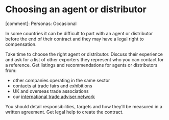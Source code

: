 # Choosing an agent or distributor
[comment]: Personas: Occasional

In some countries it can be difficult to part with an agent or distributor before the end of their contract and they may have a legal right to compensation. 

Take time to choose the right agent or distributor. Discuss their experience and ask for a list of other exporters they represent who you can contact for a reference. Get listings and recommendations for agents or distributors from:

- other companies operating in the same sector
- contacts at trade fairs and exhibitions
- UK and overseas trade associations
- our [international trade adviser network](https://www.contactus.trade.gov.uk/office-finder/ "Find a Department for International Trade office")

You should detail responsibilities, targets and how they&rsquo;ll be measured in a written agreement. Get legal help to create the contract. 
